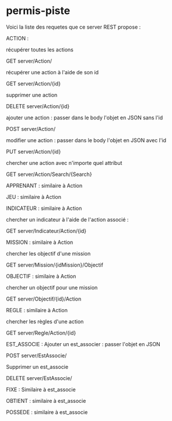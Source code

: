 # permis-piste

Voici la liste des requetes que ce server REST propose :

ACTION :

récupérer toutes les actions

GET server/Action/


récupérer une action à l'aide de son id

GET server/Action/{id}


supprimer une action 

DELETE server/Action/{id}


ajouter une action : passer dans le body l'objet en JSON sans l'id

POST server/Action/


modifier une action : passer dans le body l'objet en JSON avec l'id

PUT server/Action/{id}


chercher une action avec n'importe quel attribut

GET server/Action/Search/{Search} 


APPRENANT : 
similaire à Action 


JEU :
similaire à Action


INDICATEUR :
similaire à Action


chercher un indicateur à l'aide de l'action associé :

GET server/Indicateur/Action/{id}


MISSION :
similaire à Action


chercher les objectif d'une mission

GET server/Mission/{idMission}/Objectif


OBJECTIF :
similaire à Action


chercher un objectif pour une mission

GET server/Objectif/{id}/Action


REGLE :
similaire à Action


chercher les règles d'une action

GET server/Regle/Action/{id}


EST_ASSOCIE : 
Ajouter un est_associer : passer l'objet en JSON

POST server/EstAssocie/


Supprimer un est_associe

DELETE server/EstAssocie/


FIXE :
Similaire à est_associe


OBTIENT :
similaire à est_associe


POSSEDE : 
similaire à est_associe

